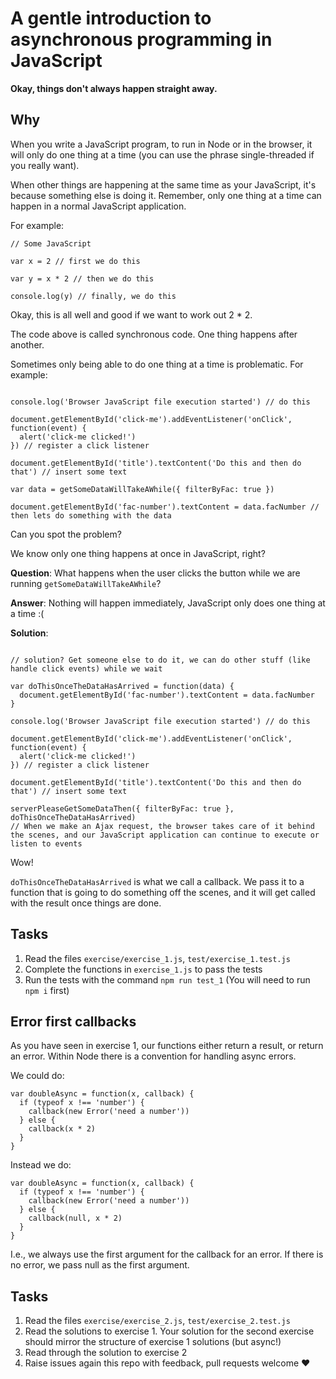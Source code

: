 # A gentle introduction to asynchronous programming in JavaScript

**Okay, things don't always happen straight away.**

## Why

When you write a JavaScript program, to run in Node or in the browser, it will only do one thing at a time (you can use the phrase single-threaded if you really want).

When other things are happening at the same time as your JavaScript, it's because something else is doing it. Remember, only one thing at a time can happen in a normal JavaScript application.

For example:
```JS
// Some JavaScript

var x = 2 // first we do this

var y = x * 2 // then we do this

console.log(y) // finally, we do this
```

Okay, this is all well and good if we want to work out 2 * 2.

The code above is called synchronous code. One thing happens after another.

Sometimes only being able to do one thing at a time is problematic. For example:

```JS

console.log('Browser JavaScript file execution started') // do this

document.getElementById('click-me').addEventListener('onClick', function(event) {
  alert('click-me clicked!')
}) // register a click listener

document.getElementById('title').textContent('Do this and then do that') // insert some text

var data = getSomeDataWillTakeAWhile({ filterByFac: true })

document.getElementById('fac-number').textContent = data.facNumber // then lets do something with the data
```

Can you spot the problem?

We know only one thing happens at once in JavaScript, right?

**Question**: What happens when the user clicks the button while we are running `getSomeDataWillTakeAWhile`?

**Answer**: Nothing will happen immediately, JavaScript only does one thing at a time :(

**Solution**:

```JS

// solution? Get someone else to do it, we can do other stuff (like handle click events) while we wait

var doThisOnceTheDataHasArrived = function(data) {
  document.getElementById('fac-number').textContent = data.facNumber
}

console.log('Browser JavaScript file execution started') // do this

document.getElementById('click-me').addEventListener('onClick', function(event) {
  alert('click-me clicked!')
}) // register a click listener

document.getElementById('title').textContent('Do this and then do that') // insert some text

serverPleaseGetSomeDataThen({ filterByFac: true }, doThisOnceTheDataHasArrived)
// When we make an Ajax request, the browser takes care of it behind the scenes, and our JavaScript application can continue to execute or listen to events

```
Wow!

`doThisOnceTheDataHasArrived` is what we call a callback. We pass it to a function that is going to do something off the scenes, and it will get called with the result once things are done.

## Tasks
  1. Read the files `exercise/exercise_1.js`, `test/exercise_1.test.js`
  2. Complete the functions in `exercise_1.js` to pass the tests
  3. Run the tests with the command `npm run test_1` (You will need to run `npm i` first)

## Error first callbacks
As you have seen in exercise 1, our functions either return a result, or return an error. Within Node there is a convention for handling async errors.

We could do:
```JS
var doubleAsync = function(x, callback) {
  if (typeof x !== 'number') {
    callback(new Error('need a number'))
  } else {
    callback(x * 2)
  }
}
```

Instead we do:
```JS
var doubleAsync = function(x, callback) {
  if (typeof x !== 'number') {
    callback(new Error('need a number'))
  } else {
    callback(null, x * 2)
  }
}
```
I.e., we always use the first argument for the callback for an error. If there is no error, we pass null as the first argument.

## Tasks
  1. Read the files `exercise/exercise_2.js`, `test/exercise_2.test.js`
  2. Read the solutions to exercise 1. Your solution for the second exercise should mirror the structure of exercise 1 solutions (but async!)
  3. Read through the solution to exercise 2
  4. Raise issues again this repo with feedback, pull requests welcome :heart:
